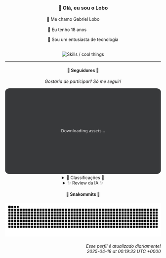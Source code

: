 <div align="center">
  <h3>👋 Olá, eu sou o Lobo</h3>
  
  <p>🐺 Me chamo Gabriel Loboㅤㅤㅤㅤㅤ</p>
  <p>🧔 Eu tenho 18 anosㅤㅤㅤㅤㅤㅤㅤㅤ</p>
  <p>🧠 Sou um entusiasta de tecnologia</p>

  <br/>

  <img width="600" alt="Skills / cool things" src="https://skills-icons.vercel.app/api/icons?i=python,md,html,css,js,github,git,vscode,linux,node,ts,sass,react,vite,vercel,lottie,ionic,capacitor,zustand,framer,firebase,arduino,godot,tailwind,shadcnui,lucide,zorinos,pnpm,reactnative&perline=14" />
</div>

<hr />

<div align="center">
    <h4>👤 Seguidores 👤</h4>
    <p><i>Gostaria de participar? Só me seguir!</i></p>
    <img width="600" src=".github/assets/cards/top3.svg" alt="Top 3 followers contributors (monthly)" />
    <details>
    <summary>🏅 Classificações 🏅</summary>
    <br/>
    <table>
        <thead>
            <tr align="center">
                <th>Posição</th>
                <th>Seguidor</th>
                <th>Contribuições</th>
            </tr>
        </thead>
        <tbody>
            <tr align="center">
                <td>1°</td>
                <td><a href="https://github.com/EvertonMJunior">Everton Marcelino Jr.</a></td>
                <td>149 ctr.</td>
            </tr>
            <tr align="center">
                <td>2°</td>
                <td><a href="https://github.com/danko-nobre">Danilo Nobre</a></td>
                <td>68 ctr.</td>
            </tr>
            <tr align="center">
                <td>3°</td>
                <td><a href="https://github.com/wTechnoo">Cézar</a></td>
                <td>65 ctr.</td>
            </tr>
            <tr align="center">
                <td>4°</td>
                <td><a href="https://github.com/felipegueller">Felipe Gueller</a></td>
                <td>57 ctr.</td>
            </tr>
            <tr align="center">
                <td>5°</td>
                <td><a href="https://github.com/gustavosett">Gustavo Carvalho</a></td>
                <td>57 ctr.</td>
            </tr>
            <tr align="center">
                <td>6°</td>
                <td><a href="https://github.com/RafaZeero">Rafael Lima de Morais</a></td>
                <td>34 ctr.</td>
            </tr>
            <tr align="center">
                <td>7°</td>
                <td><a href="https://github.com/LestterX">LestterX</a></td>
                <td>32 ctr.</td>
            </tr>
            <tr align="center">
                <td>8°</td>
                <td><a href="https://github.com/jeanfbrito">Jean Brito</a></td>
                <td>20 ctr.</td>
            </tr>
            <tr align="center">
                <td>9°</td>
                <td><a href="https://github.com/brunoferreiraff">brunoferreiraff</a></td>
                <td>15 ctr.</td>
            </tr>
            <tr align="center">
                <td>10°</td>
                <td><a href="https://github.com/filipedeschamps">Filipe Deschamps</a></td>
                <td>14 ctr.</td>
            </tr>
        </tbody>
    </table>
    </details>
    <details>
    <summary>✨ Review da IA ✨</summary>
    <br/>
    <div align="justify"><p><b>Everton Marcelino Jr.</b>, com 149 contribuições, liderando o ranking! Mas não se anime muito, ok? Contribuir em <i>typeorm/typeorm</i> é legal, mas e o seu próprio repositório <i>EvertonMJunior/EvertonMJunior</i>? A última atualização foi em maio de 2024... Será que você esqueceu que ele existe? Vamos lá, mostre que você é mais que um contribuidor de bibliotecas alheias.</p>
<p><b>Danilo Nobre</b>, o mestre dos três D's: Full-stack, Game dev e 3D! 68 contribuições é um número respeitável, mas vamos ser sinceros, um fork de <i>Aodaruma/coa_tools2</i>? Sério? E o <i>Space-Wizard-Studios/sw-site</i>? Parece promissor, mas será que a magia dos seus projetos 3D se traduz em contribuições de impacto? A data da última atualização me diz que sim, continue assim.</p>
<p><b>Cézar</b>, o misterioso desenvolvedor .NET com 65 contribuições. Sem atividade recente em nenhum repositório? Hmm, será que você está escondendo o jogo ou apenas esperando o momento certo para brilhar? Ou será que você está apenas contando as linhas de código que comenta? Espero que sua próxima contribuição seja algo que valha a pena, porque até agora, você é só mais um na multidão.</p>
<p><b>Felipe Gueller</b>, com 57 contribuições, mostrando que HTML e CSS ainda têm seu valor. Mas vamos ser honestos, <i>componentes-html-diversos</i> atualizado pela última vez em agosto de 2024? Parece que a diversidade ficou no passado. E o curso da ORIGAMID? Já dominou o HTML e CSS ou ainda está aprendendo o básico? Se liga, porque o mundo da tecnologia não espera por ninguém.</p>
<p><b>Gustavo Carvalho</b>, outro com 57 contribuições, parece estar envolvido com telemetria. Contribuições em <i>open-telemetry</i> e <i>grafana/tempo</i> mostram que você está no caminho certo. Mas será que você realmente entende o que está fazendo ou apenas está seguindo a manada? Espero que você esteja monitorando suas próprias contribuições, porque, no fim das contas, o que importa é o impacto que você causa.</p>
<p><b>Rafael Lima de Morais</b>, o polímata com 34 contribuições, Go, Typescript, Rust e Vim? Impressionante! Mas <i>RafaZeero/ragna-clicker</i>? Um clicker? Sério? E os forks de <i>kickstart.nvim</i> e <i>tailwindcss-animate</i>? Parece que você está mais interessado em brincar do que em criar algo realmente útil. Que tal focar em algo que realmente mostre suas habilidades?</p>
<p><b>LestterX</b>, com 32 contribuições, um portfólio e alguns sistemas. <i>lestterx.github.io</i> e <i>app-entregas-v1</i> parecem interessantes, mas a falta de persistência de dados no app de entregas é um tanto... decepcionante. E <i>bear-system-dev/whyapp-backend</i>? O nome já diz tudo. Talvez seja hora de repensar suas prioridades e focar em projetos que realmente resolvam problemas, e não apenas criem mais um "why?".</p>
<p><b>Jean Brito</b>, com apenas 20 contribuições, mas envolvido com <i>Rocket.Chat</i>. Contribuir em projetos grandes é bom, mas será que você está apenas seguindo as instruções ou realmente fazendo a diferença? E <i>jeanfbrito/docker-steamcmd-server</i>? Parece útil, mas será que você realmente usa ou apenas criou para se gabar? Mostre que você é mais que um seguidor de tendências.</p>
<p><b>brunoferreiraff</b>, com 15 contribuições, parece estar brincando com várias coisas diferentes. <i>responsive-weather-app</i>, <i>saas-and-ecommerce-boilerplate-nestjs</i>, <i>projetosJS</i> e <i>to-do-app</i>? Parece que você está mais perdido que cego em tiroteio. Que tal escolher um caminho e focar em algo que realmente te interesse? Ou você vai continuar pulando de galho em galho sem nunca chegar a lugar nenhum?</p>
<p><b>Filipe Deschamps</b>, com míseras 14 contribuições, mas com um link para um curso. Ah, a ironia! Quer se sentir competente? Talvez devesse começar contribuindo mais e vendendo menos. <i>doom-fire-algorithm</i> e <i>tabnews.com.br</i> são projetos interessantes, mas será que você realmente contribui ou apenas os usa para autopromoção? A escolha é sua.</p>
<p><b>CookieUkw</b>, fechando o ranking com 11 contribuições. <i>ChatStory</i> e <i>Vex-AI</i>? Parece que você está tentando criar algo interessante, mas a falta de foco é evidente. E <i>PocketLibraryAPI</i>? Será que você realmente usa ou apenas criou para dizer que tem uma API? Talvez seja hora de decidir o que você quer ser quando crescer, porque até agora, você é só mais um cookie no pote.</p>
</div>
    </details>
</div>

<div align="center">
  <h4>🐍 Snakommits 🐍</h4>
    <picture>
      <source media="(prefers-color-scheme: dark)" srcset="https://raw.githubusercontent.com/Lobooooooo14/Lobooooooo14/snake-output/snake-dark.svg">
      <source media="(prefers-color-scheme: light)" srcset="https://raw.githubusercontent.com/Lobooooooo14/Lobooooooo14/snake-output/snake-light.svg">
      <img alt="github contribution grid snake animation" src="https://raw.githubusercontent.com/Lobooooooo14/Lobooooooo14/snake-output/snake-light.svg">
    </picture>
</div>

<h6 align="right">
  Esse perfil é atualizado diariamente!<br/> <i>2025-04-18 at 00:19:33 UTC +0000</i>
<h6>